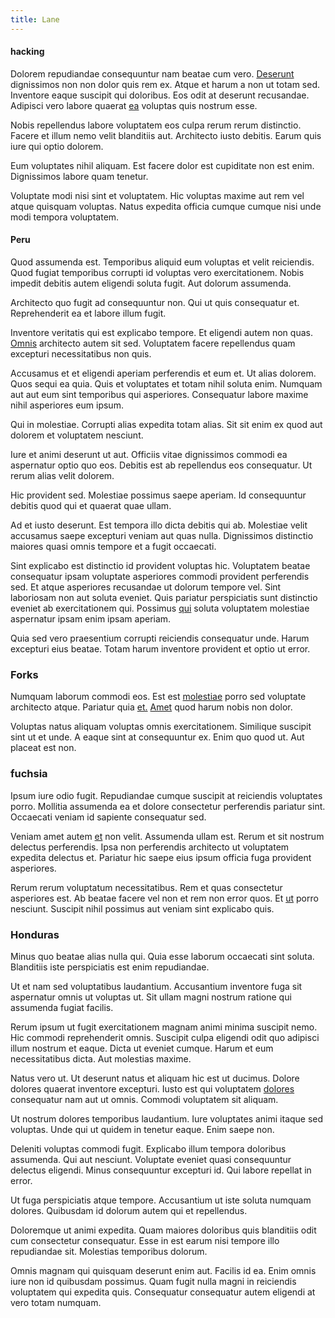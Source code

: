 ```yaml
---
title: Lane
---
```


#### hacking

Dolorem repudiandae consequuntur nam beatae cum vero. [Deserunt](/dolore/odio/neque/rich_malaysian_ringgit_mindshare.md) dignissimos non non dolor quis rem ex. Atque et harum a non ut totam sed. Inventore eaque suscipit qui doloribus. Eos odit at deserunt recusandae. Adipisci vero labore quaerat [ea](/eos/libero/eveniet/personal_loan_account.md) voluptas quis nostrum esse.

Nobis repellendus labore voluptatem eos culpa rerum rerum distinctio. Facere et illum nemo velit blanditiis aut. Architecto iusto debitis. Earum quis iure qui optio dolorem.

Eum voluptates nihil aliquam. Est facere dolor est cupiditate non est enim. Dignissimos labore quam tenetur.

Voluptate modi nisi sint et voluptatem. Hic voluptas maxime aut rem vel atque quisquam voluptas. Natus expedita officia cumque cumque nisi unde modi tempora voluptatem.

#### Peru

Quod assumenda est. Temporibus aliquid eum voluptas et velit reiciendis. Quod fugiat temporibus corrupti id voluptas vero exercitationem. Nobis impedit debitis autem eligendi soluta fugit. Aut dolorum assumenda.

Architecto quo fugit ad consequuntur non. Qui ut quis consequatur et. Reprehenderit ea et labore illum fugit.

Inventore veritatis qui est explicabo tempore. Et eligendi autem non quas. [Omnis](/voluptate/expedita/shoes.md) architecto autem sit sed. Voluptatem facere repellendus quam excepturi necessitatibus non quis.

Accusamus et et eligendi aperiam perferendis et eum et. Ut alias dolorem. Quos sequi ea quia. Quis et voluptates et totam nihil soluta enim. Numquam aut aut eum sint temporibus qui asperiores. Consequatur labore maxime nihil asperiores eum ipsum.

Qui in molestiae. Corrupti alias expedita totam alias. Sit sit enim ex quod aut dolorem et voluptatem nesciunt.

Iure et animi deserunt ut aut. Officiis vitae dignissimos commodi ea aspernatur optio quo eos. Debitis est ab repellendus eos consequatur. Ut rerum alias velit dolorem.

Hic provident sed. Molestiae possimus saepe aperiam. Id consequuntur debitis quod qui et quaerat quae ullam.

Ad et iusto deserunt. Est tempora illo dicta debitis qui ab. Molestiae velit accusamus saepe excepturi veniam aut quas nulla. Dignissimos distinctio maiores quasi omnis tempore et a fugit occaecati.

Sint explicabo est distinctio id provident voluptas hic. Voluptatem beatae consequatur ipsam voluptate asperiores commodi provident perferendis sed. Et atque asperiores recusandae ut dolorum tempore vel. Sint laboriosam non aut soluta eveniet. Quis pariatur perspiciatis sunt distinctio eveniet ab exercitationem qui. Possimus [qui](/facere/adipisci/kuwait.md) soluta voluptatem molestiae aspernatur ipsam enim ipsam aperiam.

Quia sed vero praesentium corrupti reiciendis consequatur unde. Harum excepturi eius beatae. Totam harum inventore provident et optio ut error.

### Forks

Numquam laborum commodi eos. Est est [molestiae](/dolore/odio/dignissimos/odio/buckinghamshire_vertical_investment_account.md) porro sed voluptate architecto atque. Pariatur quia [et.](/dolore/odio/neque/libero/central_tools__jewelery_&_sports.md) [Amet](/earum/et/logistical_cambridgeshire_maroon.md) quod harum nobis non dolor.

Voluptas natus aliquam voluptas omnis exercitationem. Similique suscipit sint ut et unde. A eaque sint at consequuntur ex. Enim quo quod ut. Aut placeat est non.

### fuchsia

Ipsum iure odio fugit. Repudiandae cumque suscipit at reiciendis voluptates porro. Mollitia assumenda ea et dolore consectetur perferendis pariatur sint. Occaecati veniam id sapiente consequatur sed.

Veniam amet autem [et](/dolore/sleek.md) non velit. Assumenda ullam est. Rerum et sit nostrum delectus perferendis. Ipsa non perferendis architecto ut voluptatem expedita delectus et. Pariatur hic saepe eius ipsum officia fuga provident asperiores.

Rerum rerum voluptatum necessitatibus. Rem et quas consectetur asperiores est. Ab beatae facere vel non et rem non error quos. Et [ut](/quas/rhode_island_knowledge_user.md) porro nesciunt. Suscipit nihil possimus aut veniam sint explicabo quis.

### Honduras

Minus quo beatae alias nulla qui. Quia esse laborum occaecati sint soluta. Blanditiis iste perspiciatis est enim repudiandae.

Ut et nam sed voluptatibus laudantium. Accusantium inventore fuga sit aspernatur omnis ut voluptas ut. Sit ullam magni nostrum ratione qui assumenda fugiat facilis.

Rerum ipsum ut fugit exercitationem magnam animi minima suscipit nemo. Hic commodi reprehenderit omnis. Suscipit culpa eligendi odit quo adipisci illum nostrum et eaque. Dicta ut eveniet cumque. Harum et eum necessitatibus dicta. Aut molestias maxime.

Natus vero ut. Ut deserunt natus et aliquam hic est ut ducimus. Dolore dolores quaerat inventore excepturi. Iusto est qui voluptatem [dolores](/facere/adipisci/molestiae/auto_loan_account_lead.md) consequatur nam aut ut omnis. Commodi voluptatem sit aliquam.

Ut nostrum dolores temporibus laudantium. Iure voluptates animi itaque sed voluptas. Unde qui ut quidem in tenetur eaque. Enim saepe non.

Deleniti voluptas commodi fugit. Explicabo illum tempora doloribus assumenda. Qui aut nesciunt. Voluptate eveniet quasi consequuntur delectus eligendi. Minus consequuntur excepturi id. Qui labore repellat in error.

Ut fuga perspiciatis atque tempore. Accusantium ut iste soluta numquam dolores. Quibusdam id dolorum autem qui et repellendus.

Doloremque ut animi expedita. Quam maiores doloribus quis blanditiis odit cum consectetur consequatur. Esse in est earum nisi tempore illo repudiandae sit. Molestias temporibus dolorum.

Omnis magnam qui quisquam deserunt enim aut. Facilis id ea. Enim omnis iure non id quibusdam possimus. Quam fugit nulla magni in reiciendis voluptatem qui expedita quis. Consequatur consequatur autem eligendi at vero totam numquam.

